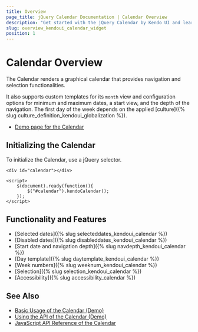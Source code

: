 ```yaml
---
title: Overview
page_title: jQuery Calendar Documentation | Calendar Overview
description: "Get started with the jQuery Calendar by Kendo UI and learn how to initialize the widget and use its events."
slug: overview_kendoui_calendar_widget
position: 1
---
```


# Calendar Overview

The Calendar renders a graphical calendar that provides navigation and selection functionalities.

It also supports custom templates for its `month` view and configuration options for minimum and maximum dates, a start view, and the depth of the navigation. The first day of the week depends on the applied [culture]({% slug culture_definition_kendoui_globalization %}).

* [Demo page for the Calendar](https://demos.telerik.com/kendo-ui/calendar/index)

## Initializing the Calendar

To initialize the Calendar, use a jQuery selector.

    <div id="calendar"></div>

    <script>
        $(document).ready(function(){
            $("#calendar").kendoCalendar();
        });
    </script>

## Functionality and Features

* [Selected dates]({% slug selecteddates_kendoui_calendar %})
* [Disabled dates]({% slug disableddates_kendoui_calendar %})
* [Start date and navigation depth]({% slug navdepth_kendoui_calendar %})
* [Day template]({% slug daytemplate_kendoui_calendar %})
* [Week numbers]({% slug weeknum_kendoui_calendar %})
* [Selection]({% slug selection_kendoui_calendar %})
* [Accessibility]({% slug accessibility_calendar %})

## See Also

* [Basic Usage of the Calendar (Demo)](https://demos.telerik.com/kendo-ui/calendar/index)
* [Using the API of the Calendar (Demo)](https://demos.telerik.com/kendo-ui/calendar/api)
* [JavaScript API Reference of the Calendar](/api/javascript/ui/calendar)
